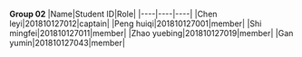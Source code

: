 **Group 02**
|Name|Student ID|Role|
|----|----|----|
|Chen leyi|201810127012|captain|
|Peng huiqi|201810127001|member|
|Shi mingfei|201810127011|member|
|Zhao yuebing|201810127019|member|
|Gan yumin|201810127043|member|
